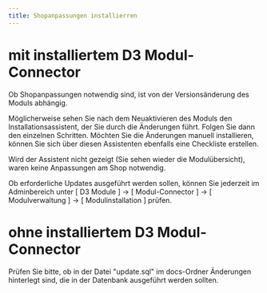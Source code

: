 ```yaml
---
title: Shopanpassungen installierren
---
```


# mit installiertem D3 Modul-Connector

Ob Shopanpassungen notwendig sind, ist von der Versionsänderung des Moduls abhängig.
  
Möglicherweise sehen Sie nach dem Neuaktivieren des Moduls den Installationsassistent, der Sie durch die Änderungen führt. Folgen Sie dann den einzelnen Schritten. Möchten Sie die Änderungen manuell installieren, können Sie sich über diesen Assistenten ebenfalls eine Checkliste erstellen.
 
Wird der Assistent nicht gezeigt (Sie sehen wieder die Modulübersicht), waren keine Anpassungen am Shop notwendig.
  
Ob erforderliche Updates ausgeführt werden sollen, können Sie jederzeit im Adminbereich unter [ D3 Module ] -> [ Modul-Connector ] -> [ Modulverwaltung ] -> [ Modulinstallation ] prüfen.

# ohne installiertem D3 Modul-Connector

Prüfen Sie bitte, ob in der Datei "update.sql" im docs-Ordner Änderungen hinterlegt sind, die in der Datenbank ausgeführt werden sollten.

